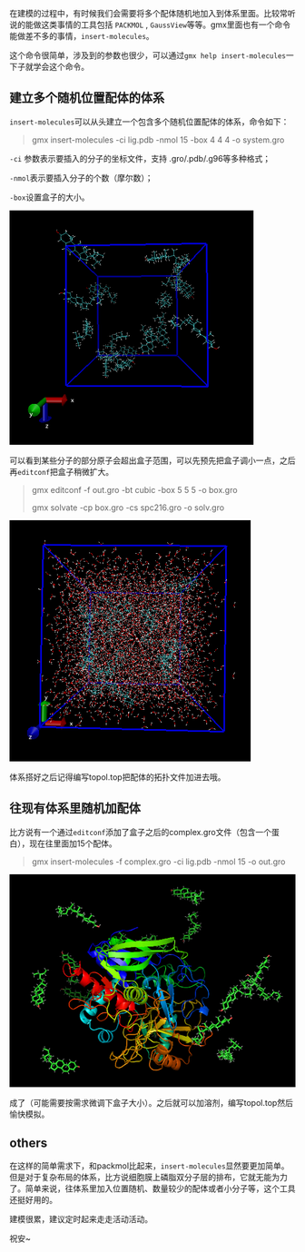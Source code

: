 在建模的过程中，有时候我们会需要将多个配体随机地加入到体系里面。比较常听说的能做这类事情的工具包括 `PACKMOL` , `GaussView`等等。gmx里面也有一个命令能做差不多的事情，`insert-molecules`。

这个命令很简单，涉及到的参数也很少，可以通过`gmx help insert-molecules`一下子就学会这个命令。

## 建立多个随机位置配体的体系

`insert-molecules`可以从头建立一个包含多个随机位置配体的体系，命令如下：

> gmx insert-molecules -ci  lig.pdb -nmol 15  -box 4 4 4 -o system.gro 

`-ci` 参数表示要插入的分子的坐标文件，支持 .gro/.pdb/.g96等多种格式；

`-nmol`表示要插入分子的个数（摩尔数）；

`-box`设置盒子的大小。

![1](1.png)

可以看到某些分子的部分原子会超出盒子范围，可以先预先把盒子调小一点，之后再`editconf`把盒子稍微扩大。

> gmx editconf -f out.gro -bt cubic -box 5 5 5 -o box.gro 
>
> gmx solvate -cp box.gro -cs spc216.gro -o solv.gro

![2](2.png)

体系搭好之后记得编写topol.top把配体的拓扑文件加进去哦。



## 往现有体系里随机加配体

比方说有一个通过`editconf`添加了盒子之后的complex.gro文件（包含一个蛋白），现在往里面加15个配体。

> gmx insert-molecules -f complex.gro -ci lig.pdb -nmol 15 -o out.gro 

![3](3.png)

成了（可能需要按需求微调下盒子大小）。之后就可以加溶剂，编写topol.top然后愉快模拟。



## others

在这样的简单需求下，和packmol比起来，`insert-molecules`显然要更加简单。但是对于复杂布局的体系，比方说细胞膜上磷脂双分子层的排布，它就无能为力了。简单来说，往体系里加入位置随机、数量较少的配体或者小分子等，这个工具还挺好用的。



建模很累，建议定时起来走走活动活动。

祝安~